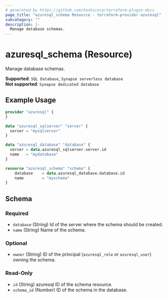 ```yaml
---
# generated by https://github.com/hashicorp/terraform-plugin-docs
page_title: "azuresql_schema Resource - terraform-provider-azuresql"
subcategory: ""
description: |-
  Manage database schemas.
---
```


# azuresql_schema (Resource)

Manage database schemas.

**Supported**: `SQL Database`, `Synapse serverless database` \
**Not supported**: `Synapse dedicated database`

## Example Usage

```terraform
provider "azuresql" {
}

data "azuresql_sqlserver" "server" {
  server = "mysqlserver"
}

data "azuresql_database" "database" {
  server = data.azuresql_sqlserver.server.id
  name   = "mydatabase"
}

resource "azuresql_schema" "schema" {
    database 	= data.azuresql_database.database.id
    name     	= "myschema"
}

```

<!-- schema generated by tfplugindocs -->
## Schema

### Required

- `database` (String) Id of the server where the schema should be created.
- `name` (String) Name of the schema.

### Optional

- `owner` (String) ID of the principal (`azuresql_role` or `azuresql_user`) owning the schema.

### Read-Only

- `id` (String) azuresql ID of the schema resource.
- `schema_id` (Number) ID of the schema in the database.